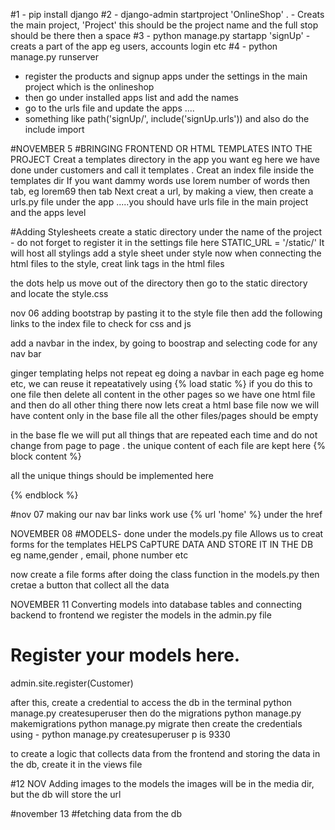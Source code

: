 #1 - pip install django
#2 - django-admin startproject 'OnlineShop' .    - Creats the main project, 'Project' this should be the project name and the full stop should be there then a space
#3 - python manage.py startapp 'signUp'     - creats a part of the app eg users, accounts login etc
#4 - python manage.py runserver

- register the products and signup apps under the settings in the main project which is the onlineshop
- then go under installed apps list and add the names
- go to the urls file and update the apps ....
- something like path('signUp/', include('signUp.urls')) and also do the include import

#NOVEMBER 5
#BRINGING FRONTEND OR HTML TEMPLATES INTO THE PROJECT
Creat a templates directory in the app you want eg here we have done under customers and call it templates .
Creat an index file inside the templates dir
If you want dammy words use lorem number of words then tab, eg lorem69 then tab
Next creat a url, by making a view, then create a urls.py file under the app .....you should have urls file in the main project and the apps level

#Adding Stylesheets
create a static directory under the name of the project - do not forget to register it in the settings file here STATIC_URL = '/static/'
It will host all stylings
add a style sheet under style 
now when connecting the html files to the style, creat link tags in the html files  <link rel="stylesheet" href="../../static/style/style.css">

the dots help us move out of the directory then go to the static directory and locate the style.css


nov 06
adding bootstrap
by pasting it to the style file then add the following links to the index file to check for css and js
<link rel="stylesheet" href="../../static/style/bootstrap/css/bootstrap.min.css">
<link rel="stylesheet" href="../../static/style/bootstrap/js/bootstrap.min.js">

add a navbar in the index, by going to boostrap and selecting code for any nav bar


ginger templating
helps not repeat eg doing a navbar in each page eg home etc, we can reuse it repeatatively 
using {% load static %}
if you do this to one file then delete all content in the other pages so we have one html file and then do all other thing there
now lets creat a html base file 
now we will have content only in the base file all the other files/pages should be empty

in the base fle we will put all things that are repeated each time and do not change from page to page .
the unique content of each file are kept here 
{% block content %}

all the unique things should be implemented here

{% endblock %}




#nov 07
making our nav bar links work
use {% url 'home' %} under the href




NOVEMBER 08
#MODELS-       done under the models.py file
Allows us to creat forms for the templates 
HELPS CaPTURE DATA AND STORE IT IN THE DB
eg name,gender , email, phone number etc

now create a file forms after doing the class function in the models.py
then cretae a button that collect all the data 

NOVEMBER 11
Converting models into database tables and connecting backend to frontend
we register the models in the admin.py file

# Register your models here.

admin.site.register(Customer)

after this, create a credential to access the db in the terminal 
python manage.py createsuperuser
then do the migrations 
python manage.py makemigrations
python manage.py migrate
then create the credentials using - python manage.py createsuperuser
p is 9330

to create a logic that collects data from the frontend and storing the data in the db, create it in the views file



#12 NOV
Adding images to the models
the images will be in the media dir, but the db will store the url


#november 13
#fetching data from the db






